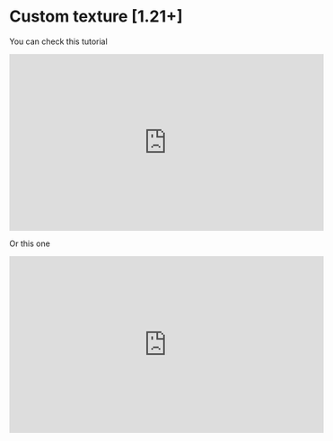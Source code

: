 # Custom texture \[1.21+]

You can check this tutorial

<iframe width="560" height="315" src="https://www.youtube.com/embed/K39U55l4-O0" frameborder="0" allow="accelerometer; autoplay; clipboard-write; encrypted-media; gyroscope; picture-in-picture" allowfullscreen></iframe>

Or this one

<iframe width="560" height="315" src="https://www.youtube.com/embed/eGjDxMrwpRk" frameborder="0" allow="accelerometer; autoplay; clipboard-write; encrypted-media; gyroscope; picture-in-picture" allowfullscreen></iframe>
